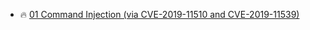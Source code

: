 - 🔥 [01 Command Injection (via CVE-2019-11510 and CVE-2019-11539)](https://hackerone.com/reports/680480)
